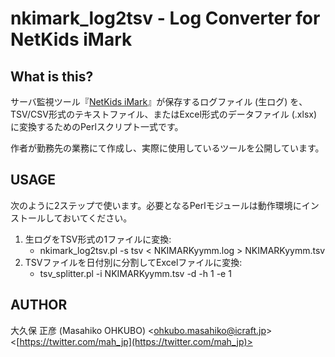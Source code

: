 nkimark_log2tsv - Log Converter for NetKids iMark
=================================================

What is this?
-------------

サーバ監視ツール『[NetKids iMark](http://www.istinc.co.jp/product/net/nki.html)』が保存するログファイル (生ログ) を、TSV/CSV形式のテキストファイル、またはExcel形式のデータファイル (.xlsx) に変換するためのPerlスクリプト一式です。

作者が勤務先の業務にて作成し、実際に使用しているツールを公開しています。

USAGE
-----

次のように2ステップで使います。必要となるPerlモジュールは動作環境にインストールしておいてください。

1. 生ログをTSV形式の1ファイルに変換:
	- nkimark_log2tsv.pl -s tsv < NKIMARKyymm.log > NKIMARKyymm.tsv
2. TSVファイルを日付別に分割してExcelファイルに変換:
	- tsv_splitter.pl -i NKIMARKyymm.tsv -d -h 1 -e 1

AUTHOR
------

大久保 正彦 (Masahiko OHKUBO) <[ohkubo.masahiko@icraft.jp](mailto:ohkubo.masahiko@icraft.jp)> <[https://twitter.com/mah_jp](https://twitter.com/mah_jp)>
